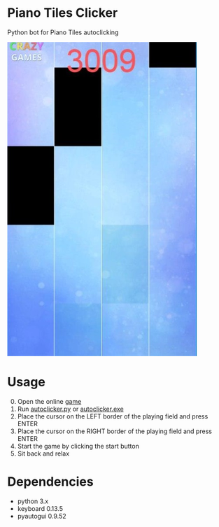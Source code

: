 # Piano Tiles Clicker
Python bot for Piano Tiles autoclicking


![score](https://github.com/Defaultin/piano-tiles-clicker/blob/main/score.jpg)

# Usage
0. Open the online [game](https://www.crazygames.ru/igra/piano-tiles-2-online)
1. Run [autoclicker.py](https://github.com/Defaultin/piano-tiles-clicker/blob/main/autoclicker.py) or [autoclicker.exe](https://github.com/Defaultin/piano-tiles-clicker/blob/main/autoclicker.exe)
2. Place the cursor on the LEFT border of the playing field and press ENTER
3. Place the cursor on the RIGHT border of the playing field and press ENTER
4. Start the game by clicking the start button
5. Sit back and relax

# Dependencies
* python 3.x
* keyboard 0.13.5
* pyautogui 0.9.52
